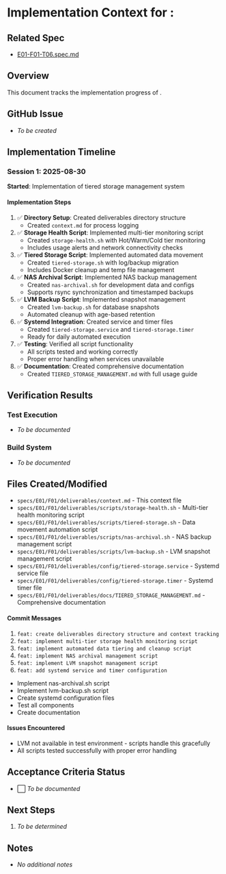 # Implementation Context for : 

## Related Spec

- [E01-F01-T06.spec.md](./E01-F01-T06.spec.md)

## Overview

This document tracks the implementation progress of .

## GitHub Issue

- *To be created*

## Implementation Timeline

### Session 1: 2025-08-30

**Started**: Implementation of tiered storage management system

#### Implementation Steps

1. ✅ **Directory Setup**: Created deliverables directory structure
   - Created `context.md` for process logging
2. ✅ **Storage Health Script**: Implemented multi-tier monitoring script
   - Created `storage-health.sh` with Hot/Warm/Cold tier monitoring
   - Includes usage alerts and network connectivity checks
3. ✅ **Tiered Storage Script**: Implemented automated data movement
   - Created `tiered-storage.sh` with log/backup migration
   - Includes Docker cleanup and temp file management
4. ✅ **NAS Archival Script**: Implemented NAS backup management
   - Created `nas-archival.sh` for development data and configs
   - Supports rsync synchronization and timestamped backups
5. ✅ **LVM Backup Script**: Implemented snapshot management
   - Created `lvm-backup.sh` for database snapshots
   - Automated cleanup with age-based retention
6. ✅ **Systemd Integration**: Created service and timer files
   - Created `tiered-storage.service` and `tiered-storage.timer`
   - Ready for daily automated execution
7. ✅ **Testing**: Verified all script functionality
   - All scripts tested and working correctly
   - Proper error handling when services unavailable
8. ✅ **Documentation**: Created comprehensive documentation
   - Created `TIERED_STORAGE_MANAGEMENT.md` with full usage guide

## Verification Results

### Test Execution

- *To be documented*

### Build System

- *To be documented*


## Files Created/Modified

- `specs/E01/F01/deliverables/context.md` - This context file
- `specs/E01/F01/deliverables/scripts/storage-health.sh` - Multi-tier health monitoring script
- `specs/E01/F01/deliverables/scripts/tiered-storage.sh` - Data movement automation script
- `specs/E01/F01/deliverables/scripts/nas-archival.sh` - NAS backup management script
- `specs/E01/F01/deliverables/scripts/lvm-backup.sh` - LVM snapshot management script
- `specs/E01/F01/deliverables/config/tiered-storage.service` - Systemd service file
- `specs/E01/F01/deliverables/config/tiered-storage.timer` - Systemd timer file
- `specs/E01/F01/deliverables/docs/TIERED_STORAGE_MANAGEMENT.md` - Comprehensive documentation

#### Commit Messages

1. `feat: create deliverables directory structure and context tracking`
2. `feat: implement multi-tier storage health monitoring script`
3. `feat: implement automated data tiering and cleanup script`
4. `feat: implement NAS archival management script`
5. `feat: implement LVM snapshot management script`
6. `feat: add systemd service and timer configuration`

- Implement nas-archival.sh script
- Implement lvm-backup.sh script
- Create systemd configuration files
- Test all components
- Create documentation

#### Issues Encountered

- LVM not available in test environment - scripts handle this gracefully
- All scripts tested successfully with proper error handling

## Acceptance Criteria Status

- ⬜ *To be documented*


## Next Steps

1. *To be determined*


## Notes

- *No additional notes*

